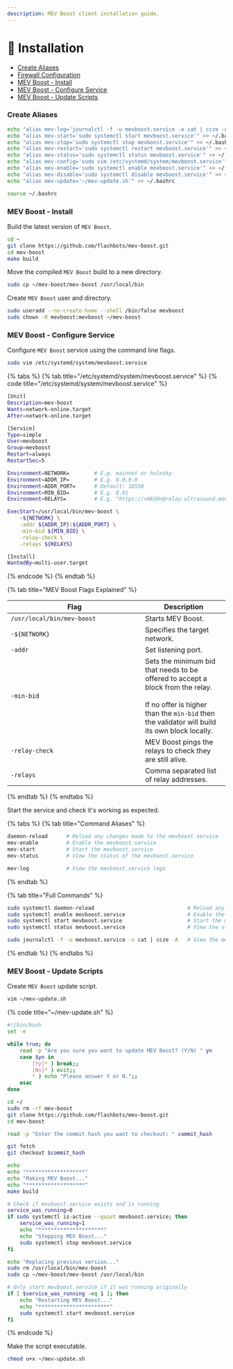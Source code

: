 ```yaml
---
description: MEV Boost client installation guide.
---
```


# 💾 Installation

* [Create Aliases](installation.md#create-aliases)
* [Firewall Configuration](installation.md#firewall-configuration)
* [MEV Boost - Install](installation.md#mev-boost-install)
* [MEV Boost - Configure Service](installation.md#mev-boost-configure-service)
* [MEV Boost - Update Scripts](installation.md#mev-boost-update-scripts)

### Create Aliases

```bash
echo "alias mev-log='journalctl -f -u mevboost.service -o cat | ccze -A'" >> ~/.bashrc
echo "alias mev-start='sudo systemctl start mevboost.service'" >> ~/.bashrc
echo "alias mev-stop='sudo systemctl stop mevboost.service'" >> ~/.bashrc
echo "alias mev-restart='sudo systemctl restart mevboost.service'" >> ~/.bashrc
echo "alias mev-status='sudo systemctl status mevboost.service'" >> ~/.bashrc
echo "alias mev-config='sudo vim /etc/systemd/system/mevboost.service'" >> ~/.bashrc
echo "alias mev-enable='sudo systemctl enable mevboost.service'" >> ~/.bashrc
echo "alias mev-disable='sudo systemctl disable mevboost.service'" >> ~/.bashrc
echo "alias mev-update='~/mev-update.sh'" >> ~/.bashrc

source ~/.bashrc
```

### MEV Boost - Install

Build the latest version of `MEV Boost`.

```bash
cd ~
git clone https://github.com/flashbots/mev-boost.git
cd mev-boost
make build
```

Move the compiled `MEV Boost` build to a new directory.

```bash
sudo cp ~/mev-boost/mev-boost /usr/local/bin
```

Create `MEV Boost` user and directory.

```bash
sudo useradd --no-create-home --shell /bin/false mevboost
sudo chown -R mevboost:mevboost ~/mev-boost
```

### MEV Boost - Configure Service

Configure `MEV Boost` service using the command line flags.

```bash
sudo vim /etc/systemd/system/mevboost.service
```

{% tabs %}
{% tab title="/etc/systemd/system/mevboost.service" %}
{% code title="/etc/systemd/system/mevboost.service" %}
```bash
[Unit]
Description=mev-boost
Wants=network-online.target
After=network-online.target

[Service]
Type=simple
User=mevboost
Group=mevboost
Restart=always
RestartSec=5

Environment=NETWORK=        # E.g. mainnet or holesky
Environment=ADDR_IP=        # E.g. 0.0.0.0
Environment=ADDR_PORT=      # Default: 18550
Environment=MIN_BID=        # E.g. 0.01
Environment=RELAYS=         # E.g. "https://<HASH>@relay.ultrasound.money"

ExecStart=/usr/local/bin/mev-boost \
    -${NETWORK} \
    -addr ${ADDR_IP}:${ADDR_PORT} \
    -min-bid ${MIN_BID} \
    -relay-check \
    -relays ${RELAYS}

[Install]
WantedBy=multi-user.target
```
{% endcode %}
{% endtab %}

{% tab title="MEV Boost Flags Explained" %}
<table data-header-hidden><thead><tr><th width="294">Flag</th><th>Description</th></tr></thead><tbody><tr><td><code>/usr/local/bin/mev-boost</code></td><td>Starts MEV Boost.</td></tr><tr><td><code>-${NETWORK}</code></td><td>Specifies the target network.</td></tr><tr><td><code>-addr</code></td><td>Set listening port.</td></tr><tr><td><code>-min-bid</code></td><td>Sets the minimum bid that needs to be offered to accept a block from the relay.<br><br>If no offer is higher than the <code>min-bid</code> then the validator will build its own block locally. </td></tr><tr><td><code>-relay-check</code></td><td>MEV Boost pings the relays to check they are still alive.</td></tr><tr><td><code>-relays</code></td><td>Comma separated list of relay addresses.</td></tr></tbody></table>
{% endtab %}
{% endtabs %}

Start the service and check it's working as expected.

{% tabs %}
{% tab title="Command Aliases" %}
```bash
daemon-reload      # Reload any changes made to the mevboost.service
mev-enable         # Enable the mevboost.service
mev-start          # Start the mevboost.service
mev-status         # View the status of the mevboost.service

mev-log            # View the mevboost.service logs
```
{% endtab %}

{% tab title="Full Commands" %}
```bash
sudo systemctl daemon-reload                              # Reload any changes made to the mevboost.service
sudo systemctl enable mevboost.service                    # Enable the mevboost.service
sudo systemctl start mevboost.service                     # Start the mevboost.service
sudo systemctl status mevboost.service                    # View the status of the mevboost.service

sudo journalctl -f -u mevboost.service -o cat | ccze -A   # View the mevboost.service logs
```
{% endtab %}
{% endtabs %}

### MEV Boost - Update Scripts

Create `MEV Boost` update script.

```bash
vim ~/mev-update.sh
```

{% code title="~/mev-update.sh" %}
```bash
#!/bin/bash
set -e

while true; do
    read -p "Are you sure you want to update MEV Boost? (Y/N) " yn
    case $yn in
        [Yy]* ) break;;
        [Nn]* ) exit;;
        * ) echo "Please answer Y or N.";;
    esac
done

cd ~/
sudo rm -rf mev-boost
git clone https://github.com/flashbots/mev-boost.git
cd mev-boost

read -p "Enter the commit hash you want to checkout: " commit_hash

git fetch
git checkout $commit_hash

echo
echo "*******************"
echo "Making MEV Boost..."
echo "*******************"
make build

# Check if mevboost.service exists and is running
service_was_running=0
if sudo systemctl is-active --quiet mevboost.service; then
    service_was_running=1
    echo "*********************"
    echo "Stopping MEV Boost..."
    sudo systemctl stop mevboost.service
fi

echo "Replacing previous version..."
sudo rm /usr/local/bin/mev-boost
sudo cp ~/mev-boost/mev-boost /usr/local/bin

# Only start mevboost.service if it was running originally
if [ $service_was_running -eq 1 ]; then
    echo "Restarting MEV Boost..."
    echo "***********************"
    sudo systemctl start mevboost.service
fi
```
{% endcode %}

Make the script executable.

```bash
chmod u+x ~/mev-update.sh
```

